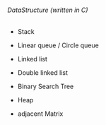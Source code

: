 ###### DataStructure (written in C)
* Stack
* Linear queue / Circle queue
* Linked list
* Double linked list

* Binary Search Tree
* Heap
* adjacent Matrix